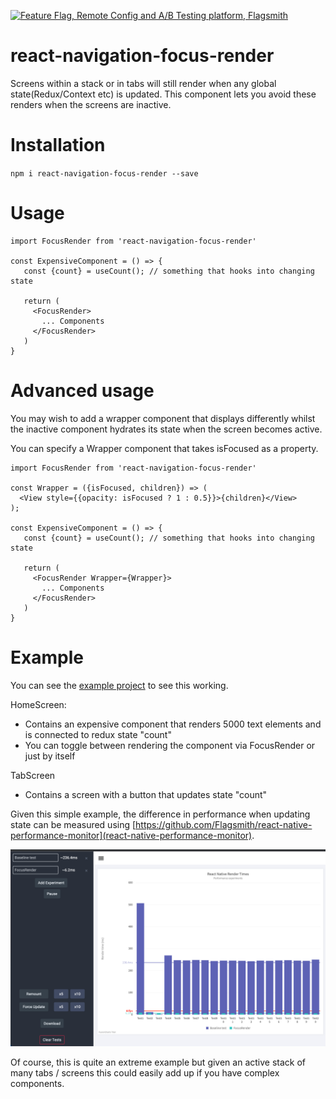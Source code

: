 [![Feature Flag, Remote Config and A/B Testing platform, Flagsmith](static-files/hero.png)](https://www.flagsmith.com/)

# react-navigation-focus-render

Screens within a stack or in tabs will still render when any global state(Redux/Context etc) is updated. This component lets you avoid these renders when the screens are inactive.


# Installation

``
npm i react-navigation-focus-render --save
``

# Usage

```
import FocusRender from 'react-navigation-focus-render'

const ExpensiveComponent = () => {
   const {count} = useCount(); // something that hooks into changing state
   
   return (
     <FocusRender>
       ... Components
     </FocusRender>
   ) 
}
```

# Advanced usage

You may wish to add a wrapper component that displays differently whilst the inactive component hydrates its state when the screen becomes active.

You can specify a Wrapper component that takes isFocused as a property.

```
import FocusRender from 'react-navigation-focus-render'

const Wrapper = ({isFocused, children}) => (
  <View style={{opacity: isFocused ? 1 : 0.5}}>{children}</View>
);

const ExpensiveComponent = () => {
   const {count} = useCount(); // something that hooks into changing state
   
   return (
     <FocusRender Wrapper={Wrapper}>
       ... Components
     </FocusRender>
   ) 
}
```

# Example

You can see the [example project](/example) to see this working.

HomeScreen: 

- Contains an expensive component that renders 5000 text elements and is connected to redux state "count"
- You can toggle between rendering the component via FocusRender or just by itself

TabScreen

- Contains a screen with a button that updates state "count"


Given this simple example, the difference in performance when updating state can be measured using [https://github.com/Flagsmith/react-native-performance-monitor](react-native-performance-monitor).


![img.png](img.png)

Of course, this is quite an extreme example but given an active stack of many tabs / screens this could easily add up if you have complex components.



